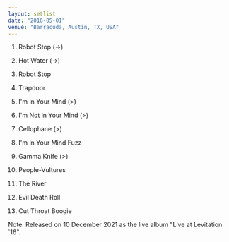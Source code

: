 ```yaml
---
layout: setlist
date: "2016-05-01"
venue: "Barracuda, Austin, TX, USA"
---
```


 1. Robot Stop
    (->)

 2. Hot Water
    (->)

 3. Robot Stop

 4. Trapdoor

 5. I'm in Your Mind
    (>)

 6. I'm Not in Your Mind
    (>)

 7. Cellophane
    (>)

 8. I'm in Your Mind Fuzz

 9. Gamma Knife
    (>)

10. People-Vultures

11. The River

12. Evil Death Roll

13. Cut Throat Boogie


Note: Released on 10 December 2021 as the live album "Live at
Levitation `16".
